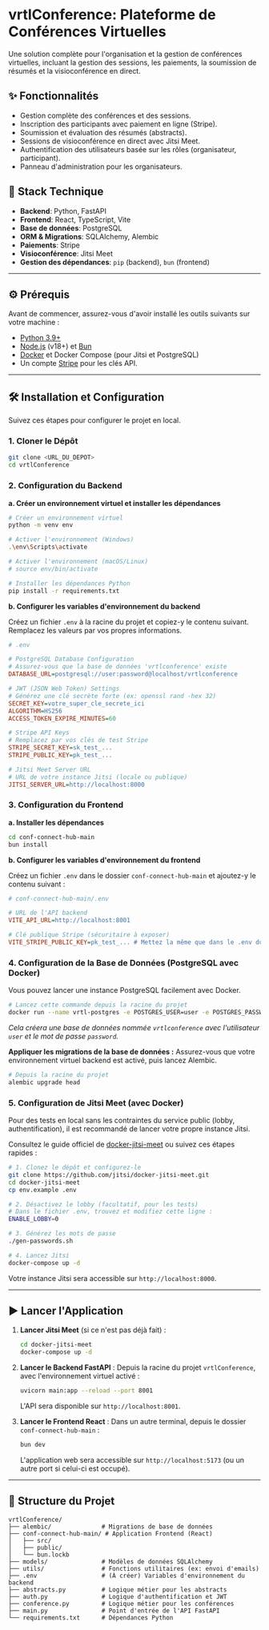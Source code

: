 # vrtlConference: Plateforme de Conférences Virtuelles

Une solution complète pour l'organisation et la gestion de conférences virtuelles, incluant la gestion des sessions, les paiements, la soumission de résumés et la visioconférence en direct.

## ✨ Fonctionnalités

- Gestion complète des conférences et des sessions.
- Inscription des participants avec paiement en ligne (Stripe).
- Soumission et évaluation des résumés (abstracts).
- Sessions de visioconférence en direct avec Jitsi Meet.
- Authentification des utilisateurs basée sur les rôles (organisateur, participant).
- Panneau d'administration pour les organisateurs.

## 🚀 Stack Technique

- **Backend**: Python, FastAPI
- **Frontend**: React, TypeScript, Vite
- **Base de données**: PostgreSQL
- **ORM & Migrations**: SQLAlchemy, Alembic
- **Paiements**: Stripe
- **Visioconférence**: Jitsi Meet
- **Gestion des dépendances**: `pip` (backend), `bun` (frontend)

---

## ⚙️ Prérequis

Avant de commencer, assurez-vous d'avoir installé les outils suivants sur votre machine :

- [Python 3.9+](https://www.python.org/downloads/)
- [Node.js](https://nodejs.org/en/) (v18+) et [Bun](https://bun.sh/)
- [Docker](https://www.docker.com/products/docker-desktop/) et Docker Compose (pour Jitsi et PostgreSQL)
- Un compte [Stripe](https://dashboard.stripe.com/register) pour les clés API.

---

## 🛠️ Installation et Configuration

Suivez ces étapes pour configurer le projet en local.

### 1. Cloner le Dépôt

```bash
git clone <URL_DU_DEPOT>
cd vrtlConference
```

### 2. Configuration du Backend

**a. Créer un environnement virtuel et installer les dépendances**

```bash
# Créer un environnement virtuel
python -m venv env

# Activer l'environnement (Windows)
.\env\Scripts\activate

# Activer l'environnement (macOS/Linux)
# source env/bin/activate

# Installer les dépendances Python
pip install -r requirements.txt
```

**b. Configurer les variables d'environnement du backend**

Créez un fichier `.env` à la racine du projet et copiez-y le contenu suivant. Remplacez les valeurs par vos propres informations.

```ini
# .env

# PostgreSQL Database Configuration
# Assurez-vous que la base de données 'vrtlconference' existe
DATABASE_URL=postgresql://user:password@localhost/vrtlconference

# JWT (JSON Web Token) Settings
# Générez une clé secrète forte (ex: openssl rand -hex 32)
SECRET_KEY=votre_super_cle_secrete_ici
ALGORITHM=HS256
ACCESS_TOKEN_EXPIRE_MINUTES=60

# Stripe API Keys
# Remplacez par vos clés de test Stripe
STRIPE_SECRET_KEY=sk_test_...
STRIPE_PUBLIC_KEY=pk_test_...

# Jitsi Meet Server URL
# URL de votre instance Jitsi (locale ou publique)
JITSI_SERVER_URL=http://localhost:8000
```

### 3. Configuration du Frontend

**a. Installer les dépendances**

```bash
cd conf-connect-hub-main
bun install
```

**b. Configurer les variables d'environnement du frontend**

Créez un fichier `.env` dans le dossier `conf-connect-hub-main` et ajoutez-y le contenu suivant :

```ini
# conf-connect-hub-main/.env

# URL de l'API backend
VITE_API_URL=http://localhost:8001

# Clé publique Stripe (sécuritaire à exposer)
VITE_STRIPE_PUBLIC_KEY=pk_test_... # Mettez la même que dans le .env du backend
```

### 4. Configuration de la Base de Données (PostgreSQL avec Docker)

Vous pouvez lancer une instance PostgreSQL facilement avec Docker.

```bash
# Lancez cette commande depuis la racine du projet
docker run --name vrtl-postgres -e POSTGRES_USER=user -e POSTGRES_PASSWORD=password -e POSTGRES_DB=vrtlconference -p 5432:5432 -d postgres
```
*Cela créera une base de données nommée `vrtlconference` avec l'utilisateur `user` et le mot de passe `password`.*

**Appliquer les migrations de la base de données :**
Assurez-vous que votre environnement virtuel backend est activé, puis lancez Alembic.

```bash
# Depuis la racine du projet
alembic upgrade head
```

### 5. Configuration de Jitsi Meet (avec Docker)

Pour des tests en local sans les contraintes du service public (lobby, authentification), il est recommandé de lancer votre propre instance Jitsi.

Consultez le guide officiel de [docker-jitsi-meet](https://github.com/jitsi/docker-jitsi-meet) ou suivez ces étapes rapides :

```bash
# 1. Clonez le dépôt et configurez-le
git clone https://github.com/jitsi/docker-jitsi-meet.git
cd docker-jitsi-meet
cp env.example .env

# 2. Désactivez le lobby (facultatif, pour les tests)
# Dans le fichier .env, trouvez et modifiez cette ligne :
ENABLE_LOBBY=0

# 3. Générez les mots de passe
./gen-passwords.sh

# 4. Lancez Jitsi
docker-compose up -d
```
Votre instance Jitsi sera accessible sur `http://localhost:8000`.

---

## ▶️ Lancer l'Application

1.  **Lancer Jitsi Meet** (si ce n'est pas déjà fait) :
    ```bash
    cd docker-jitsi-meet
    docker-compose up -d
    ```

2.  **Lancer le Backend FastAPI** :
    Depuis la racine du projet `vrtlConference`, avec l'environnement virtuel activé :
    ```bash
    uvicorn main:app --reload --port 8001
    ```
    L'API sera disponible sur `http://localhost:8001`.

3.  **Lancer le Frontend React** :
    Dans un autre terminal, depuis le dossier `conf-connect-hub-main` :
    ```bash
    bun dev
    ```
    L'application web sera accessible sur `http://localhost:5173` (ou un autre port si celui-ci est occupé).

---

## 📂 Structure du Projet

```
vrtlConference/
├── alembic/              # Migrations de base de données
├── conf-connect-hub-main/ # Application Frontend (React)
│   ├── src/
│   ├── public/
│   └── bun.lockb
├── models/               # Modèles de données SQLAlchemy
├── utils/                # Fonctions utilitaires (ex: envoi d'emails)
├── .env                  # (À créer) Variables d'environnement du backend
├── abstracts.py          # Logique métier pour les abstracts
├── auth.py               # Logique d'authentification et JWT
├── conference.py         # Logique métier pour les conférences
├── main.py               # Point d'entrée de l'API FastAPI
└── requirements.txt      # Dépendances Python
```